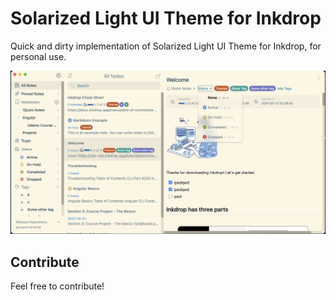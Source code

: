 # Solarized Light UI Theme for Inkdrop

Quick and dirty implementation of Solarized Light UI Theme for Inkdrop, for personal use.

![ui preview](preview.png)

## Contribute

Feel free to contribute!